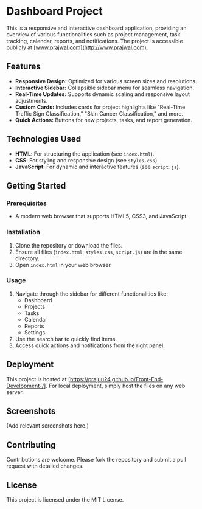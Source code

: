 # Dashboard Project

This is a responsive and interactive dashboard application, providing an overview of various functionalities such as project management, task tracking, calendar, reports, and notifications. The project is accessible publicly at [www.prajwal.com](http://www.prajwal.com).

## Features

- **Responsive Design:** Optimized for various screen sizes and resolutions.
- **Interactive Sidebar:** Collapsible sidebar menu for seamless navigation.
- **Real-Time Updates:** Supports dynamic scaling and responsive layout adjustments.
- **Custom Cards:** Includes cards for project highlights like "Real-Time Traffic Sign Classification," "Skin Cancer Classification," and more.
- **Quick Actions:** Buttons for new projects, tasks, and report generation.

## Technologies Used

- **HTML**: For structuring the application (see `index.html`).
- **CSS**: For styling and responsive design (see `styles.css`).
- **JavaScript**: For dynamic and interactive features (see `script.js`).

## Getting Started

### Prerequisites

- A modern web browser that supports HTML5, CSS3, and JavaScript.

### Installation

1. Clone the repository or download the files.
2. Ensure all files (`index.html`, `styles.css`, `script.js`) are in the same directory.
3. Open `index.html` in your web browser.

### Usage

1. Navigate through the sidebar for different functionalities like:
   - Dashboard
   - Projects
   - Tasks
   - Calendar
   - Reports
   - Settings
2. Use the search bar to quickly find items.
3. Access quick actions and notifications from the right panel.

## Deployment

This project is hosted at [https://prajuu24.github.io/Front-End-Development-/]. For local deployment, simply host the files on any web server.

## Screenshots

(Add relevant screenshots here.)

## Contributing

Contributions are welcome. Please fork the repository and submit a pull request with detailed changes.

## License

This project is licensed under the MIT License.
